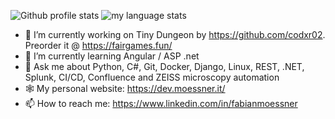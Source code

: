 ![Github profile stats](https://github-readme-stats.vercel.app/api?username=moessner&show_icons=true&include_all_commits=true&theme=github_dark&hide_border=true&layout=default&title=MyStats)
![my language stats](https://github-readme-stats.vercel.app/api/top-langs/?username=moessner&layout=compact&exclude_repo=moessner.github.io&langs_count=10&theme=github_dark&hide_border=true)

- 🔭 I’m currently working on Tiny Dungeon by https://github.com/codxr02. Preorder it @ https://fairgames.fun/
- 🌱 I’m currently learning Angular / ASP .net
- 💬 Ask me about Python, C#, Git, Docker, Django, Linux, REST, .NET, Splunk, CI/CD, Confluence and ZEISS microscopy automation
- 🕸️ My personal website: https://dev.moessner.it/
- 📫 How to reach me: https://www.linkedin.com/in/fabianmoessner
